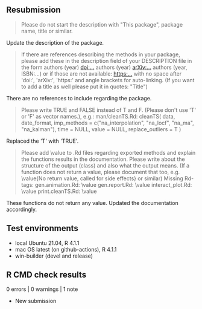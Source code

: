 ## Resubmission

> Please do not start the description with "This package", package name,
title or similar.

Update the description of the package.

> If there are references describing the methods in your package, please
add these in the description field of your DESCRIPTION file in the form
authors (year) <doi:...>
authors (year) <arXiv:...>
authors (year, ISBN:...)
or if those are not available: <https:...>
with no space after 'doi:', 'arXiv:', 'https:' and angle brackets for
auto-linking.
(If you want to add a title as well please put it in quotes: "Title")

There are no references to include regarding the package.

> Please write TRUE and FALSE instead of T and F. (Please don't use 'T' or
'F' as vector names.), e.g.:
   man/cleanTS.Rd:
        cleanTS(
          data,
          date_format,
          imp_methods = c("na_interpolation", "na_locf", "na_ma", "na_kalman"),
          time = NULL,
          value = NULL,
          replace_outliers = T
        )

Replaced the 'T' with 'TRUE'.

> Please add \value to .Rd files regarding exported methods and explain
the functions results in the documentation. Please write about the
structure of the output (class) and also what the output means. (If a
function does not return a value, please document that too, e.g.
\value{No return value, called for side effects} or similar)
Missing Rd-tags:
      gen.animation.Rd: \value
      gen.report.Rd: \value
      interact_plot.Rd: \value
      print.cleanTS.Rd: \value
      
These functions do not return any value. Updated the documentation accordingly.



## Test environments
* local Ubuntu 21.04, R 4.1.1
* mac OS latest (on github-actions), R 4.1.1
* win-builder (devel and release)

## R CMD check results

0 errors | 0 warnings | 1 note

* New submission
